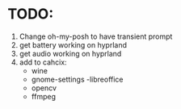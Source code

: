 # TODO:
1. Change oh-my-posh to have transient prompt
2. get battery working on hyprland
3. get audio working on hyprland
4. add to cahcix:
    - wine
    - gnome-settings
    -libreoffice
    - opencv
    - ffmpeg


